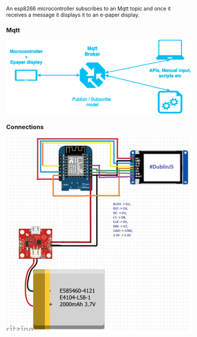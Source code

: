 An esp8266 microcontroller subscribes to an Mqtt topic and once it receives a message it displays it to an e-paper display.

### Mqtt
![alt tag](https://raw.githubusercontent.com/unseen1980/mqtt-esp8266-epaper/master/mqtt.png)

### Connections
![alt tag](https://raw.githubusercontent.com/unseen1980/mqtt-esp8266-epaper/master/connections.png)

